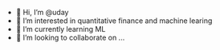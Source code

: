 - 👋 Hi, I’m @uday
- 👀 I’m interested in quantitative finance and machine learing 
- 🌱 I’m currently learning ML  
- 💞️ I’m looking to collaborate on ...

<!---
udaykumarravada/udaykumarravada is a ✨ special ✨ repository because its `README.md` (this file) appears on your GitHub profile.
You can click the Preview link to take a look at your changes.
--->
